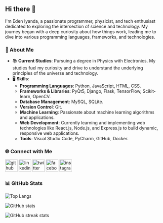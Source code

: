 ## Hi there 👋

I'm Eden Iyanda, a passionate programmer, physicist, and tech enthusiast dedicated to exploring the intersection of science and technology. My journey began with a deep curiosity about how things work, leading me to dive into various programming languages, frameworks, and technologies.

### 🚀 About Me

- 📚 **Current Studies**: Pursuing a degree in Physics with Electronics. My studies fuel my curiosity and drive to understand the underlying principles of the universe and technology.
- 🖥️ **Skills**:
  - **Programming Languages**: Python, JavaScript, HTML, CSS.
  - **Frameworks & Libraries**: PyQt5, Django, Flask, TensorFlow, Scikit-learn, OpenCV.
  - **Database Management**: MySQL, SQLite.
  - **Version Control**: Git.
  - **Machine Learning**: Passionate about machine learning algorithms and applications.
  - **Web Development**: Currently learning and implementing web technologies like React.js, Node.js, and Express.js to build dynamic, responsive web applications.
  - **Tools**: Visual Studio Code, PyCharm, GitHub, Docker.

### 🌐 Connect with Me

[<img src='https://cdn.jsdelivr.net/npm/simple-icons@3.0.1/icons/github.svg' alt='github' height='40'>](https://github.com/edeniyanda)  [<img src='https://cdn.jsdelivr.net/npm/simple-icons@3.0.1/icons/linkedin.svg' alt='linkedin' height='40'>](https://www.linkedin.com/in/edeniyanda/)  [<img src='https://cdn.jsdelivr.net/npm/simple-icons@3.0.1/icons/twitter.svg' alt='twitter' height='40'>](https://twitter.com/eden_iyanda)  [<img src='https://cdn.jsdelivr.net/npm/simple-icons@3.0.1/icons/facebook.svg' alt='facebook' height='40'>](https://www.facebook.com/edeninioluwa)  [<img src='https://cdn.jsdelivr.net/npm/simple-icons@3.0.1/icons/instagram.svg' alt='instagram' height='40'>](https://www.instagram.com/edeniyanda/)

### 📊 GitHub Stats

![Top Langs](https://github-readme-stats.vercel.app/api/top-langs/?username=aedeniyanda&layout=donut-vertical&hide_progress=true&theme=dark)

![GitHub stats](https://github-readme-stats.vercel.app/api?username=edeniyanda&show_icons=true&count_private=true&theme=dark)

![GitHub streak stats](https://streak-stats.demolab.com/?user=edeniyanda&theme=dark)
